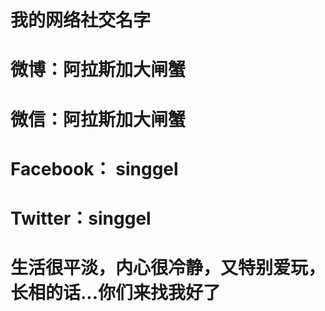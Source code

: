 # 我的网络社交名字
# 微博：阿拉斯加大闸蟹
# 微信：阿拉斯加大闸蟹
# Facebook： singgel
# Twitter：singgel
# 生活很平淡，内心很冷静，又特别爱玩，长相的话...你们来找我好了
